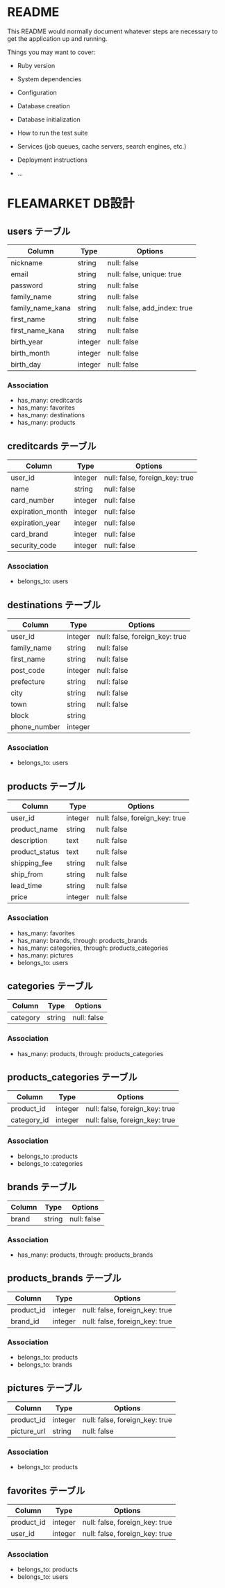 # README

This README would normally document whatever steps are necessary to get the
application up and running.

Things you may want to cover:

* Ruby version

* System dependencies

* Configuration

* Database creation

* Database initialization

* How to run the test suite

* Services (job queues, cache servers, search engines, etc.)

* Deployment instructions

* ...

# FLEAMARKET DB設計
## users テーブル
|Column|Type|Options|
|------|----|-------|
|nickname|string|null: false|
|email|string|null: false, unique: true|
|password|string|null: false|
|family_name|string|null: false|
|family_name_kana|string|null: false, add_index: true|
|first_name|string|null: false|
|first_name_kana|string|null: false|
|birth_year|integer|null: false|
|birth_month|integer|null: false|
|birth_day|integer|null: false|
### Association
- has_many: creditcards
- has_many: favorites
- has_many: destinations
- has_many: products

## creditcards テーブル
|Column|Type|Options|
|------|----|-------|
|user_id|integer|null: false, foreign_key: true|
|name|string|null: false|
|card_number|integer|null: false|
|expiration_month|integer|null: false|
|expiration_year|integer|null: false|
|card_brand|integer|null: false|
|security_code|integer|null: false|
### Association
- belongs_to: users

## destinations テーブル
|Column|Type|Options|
|------|----|-------|
|user_id|integer|null: false, foreign_key: true|
|family_name|string|null: false|
|first_name|string|null: false|
|post_code|integer|null: false|
|prefecture|string|null: false|
|city|string|null: false|
|town|string|null: false|
|block|string|
|phone_number|integer|
### Association
- belongs_to: users

## products テーブル
|Column|Type|Options|
|------|----|-------|
|user_id|integer|null: false, foreign_key: true|
|product_name|string|null: false|
|description|text|null: false|
|product_status|text|null: false|
|shipping_fee|string|null: false|
|ship_from|string|null: false|
|lead_time|string|null: false|
|price|integer|null: false|
### Association
- has_many: favorites
- has_many: brands, through: products_brands 
- has_many: categories, through: products_categories 
- has_many: pictures
- belongs_to: users

## categories テーブル
|Column|Type|Options|
|------|----|-------|
|category|string|null: false|
### Association
- has_many: products, through: products_categories

## products_categories テーブル
|Column|Type|Options|
|------|----|-------|
|product_id|integer|null: false, foreign_key: true|
|category_id|integer|null: false, foreign_key: true|
### Association
- belongs_to :products
- belongs_to :categories

## brands テーブル
|Column|Type|Options|
|------|----|-------|
|brand|string|null: false|
### Association
- has_many: products, through: products_brands

## products_brands テーブル
|Column|Type|Options|
|------|----|-------|
|product_id|integer|null: false, foreign_key: true|
|brand_id|integer|null: false, foreign_key: true|
### Association
- belongs_to: products
- belongs_to: brands

## pictures テーブル
|Column|Type|Options|
|------|----|-------|
|product_id|integer|null: false, foreign_key: true|
|picture_url|string|null: false|
### Association
- belongs_to: products

## favorites テーブル
|Column|Type|Options|
|------|----|-------|
|product_id|integer|null: false, foreign_key: true|
|user_id|integer|null: false, foreign_key: true|
### Association
- belongs_to: products
- belongs_to: users
